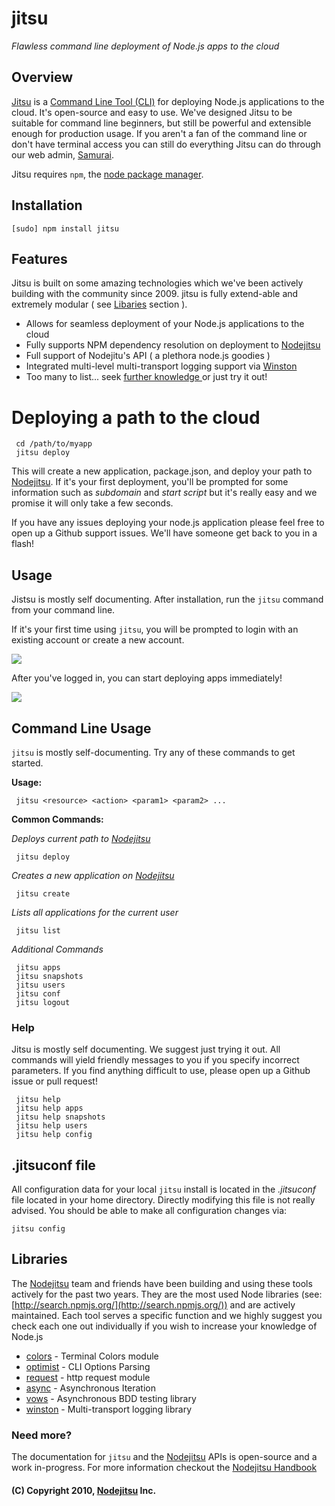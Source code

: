 # jitsu
*Flawless command line deployment of Node.js apps to the cloud*

## Overview

[Jitsu](http://github.com/nodejitsu/jitsu) is a [Command Line Tool (CLI)](http://en.wikipedia.org/wiki/Command-line_interface) for deploying Node.js applications to the cloud. It's open-source and easy to use. We've designed Jitsu to be suitable for command line beginners, but still be powerful and extensible enough for production usage. If you aren't a fan of the command line or don't have terminal access you can still do everything Jitsu can do through our web admin, [Samurai](http://nodejitsu.com). 

Jitsu requires `npm`, the [node package manager](http://npmjs.org).


## Installation

    [sudo] npm install jitsu

## Features

Jitsu is built on some amazing technologies which we've been actively building with the community since 2009. jitsu is fully extend-able and extremely modular ( see [Libaries](#Libraries) section ).

 - Allows for seamless deployment of your Node.js applications to the cloud
 - Fully supports NPM dependency resolution on deployment to [Nodejitsu](http://nodejitsu.com)
 - Full support of Nodejitu's API ( a plethora node.js goodies )
 - Integrated multi-level multi-transport logging support via [Winston](http://github.com/indexzero/winston/)
 - Too many to list... seek [further knowledge ](http://github.com/nodejitsu/handbook) or just try it out!

# Deploying a path to the cloud

     cd /path/to/myapp
     jitsu deploy

This will create a new application, package.json, and deploy your path to [Nodejitsu](http://nodejitsu.com). If it's your first deployment, you'll be prompted for some information such as *subdomain* and *start script* but it's really easy and we promise it will only take a few seconds.

If you have any issues deploying your node.js application please feel free to open up a Github support issues. We'll have someone get back to you in a flash!

## Usage

Jistsu is mostly self documenting. After installation, run the `jitsu` command from your command line. 

If it's your first time using `jitsu`, you will be prompted to login with an existing account or create a new account.

<img src="https://github.com/nodejitsu/jitsu/raw/master/test/promptscreenshot.png"/>

After you've logged in, you can start deploying apps immediately!

<img src="https://github.com/nodejitsu/jitsu/raw/master/test/screenshot.png"/>


## Command Line Usage

`jitsu` is mostly self-documenting. Try any of these commands to get started.


   **Usage:**
   
     jitsu <resource> <action> <param1> <param2> ...
   
   **Common Commands:**
   
   *Deploys current path to [Nodejitsu](http://nodejitsu.com)*
   
     jitsu deploy
   
   *Creates a new application on [Nodejitsu](http://nodejitsu.com)*
   
     jitsu create
   
   *Lists all applications for the current user*
   
     jitsu list
   
   *Additional Commands*
   
     jitsu apps
     jitsu snapshots
     jitsu users
     jitsu conf
     jitsu logout



### Help

Jitsu is mostly self documenting. We suggest just trying it out. All commands will yield friendly messages to you if you specify incorrect parameters. If you find anything difficult to use, please open up a Github issue or pull request! 

     jitsu help
     jitsu help apps
     jitsu help snapshots
     jitsu help users
     jitsu help config

## .jitsuconf file

All configuration data for your local `jitsu` install is located in the *.jitsuconf* file located in your home directory. Directly modifying this file is not really advised. You should be able to make all configuration changes via:

    jitsu config

## Libraries
<a name="Libraries"></a>
The [Nodejitsu](http://nodejitsu.com) team and friends have been building and using these tools actively for the past two years. They are the most used Node libraries (see: [http://search.npmjs.org/](http://search.npmjs.org/)) and are actively maintained. Each tool serves a specific function and we highly suggest you check each one out individually if you wish to increase your knowledge of Node.js

- [colors](http://github.com/marak/colors) - Terminal Colors module
- [optimist](http://github.com/substack/optimist) - CLI Options Parsing
- [request](http://github.com/mikeal/request) - http request module
- [async](https://github.com/caolan/async) - Asynchronous Iteration
- [vows](http://vowsjs.org) - Asynchronous BDD testing library
- [winston](http://github.com/indexzero/winston/) - Multi-transport logging library

### Need more?
The documentation for `jitsu` and the [Nodejitsu](http://nodejitsu.com) APIs is open-source and a work in-progress. For more information checkout the [Nodejitsu Handbook](http://github.com/nodejitsu/handbook)

#### (C) Copyright 2010, [Nodejitsu](http://nodejitsu.com) Inc.